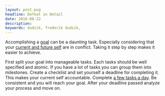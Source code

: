 ```yaml
---
layout: post.pug
headline: Defeat in Detail
date: 2016-08-22
description: 
keywords: dudzik, frederik dudzik, 
---
```

Accomplishing a [goal](http://www.thebigbiggoalsclub.com/articles/_goaltypes.html) can be a daunting task. Especially considering that your [current and future self](./current-and-future-self) are in conflict. Taking it step by step makes it easier to achieve. 

First split your goal into manageable tasks. Each tasks should be well specified and atomic. If you have a lot of tasks you can group them into milestones. Create  a checklist and set yourself a deadline for completing it. This makes your current self accountable. Complete [a few tasks a day](./moderation). Be consistent and you will reach your goal. After  your deadline passed analyze your process and move on.
